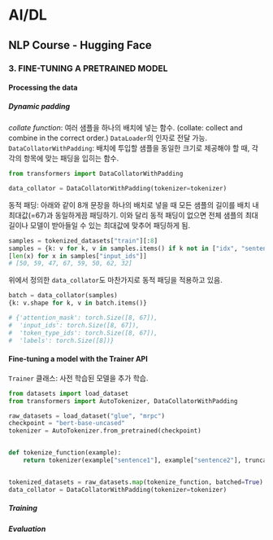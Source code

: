 # AI/DL
## NLP Course - Hugging Face
### 3. FINE-TUNING A PRETRAINED MODEL
#### Processing the data
##### Dynamic padding
*collate function*: 여러 샘플을 하나의 배치에 넣는 함수. (collate: collect and combine in the correct order.) `DataLoader`의 인자로 전달 가능. 
`DataCollatorWithPadding`: 배치에 투입할 샘플을 동일한 크기로 제공해야 할 때, 각각의 항목에 맞는 패딩을 입히는 함수.
```python
from transformers import DataCollatorWithPadding

data_collator = DataCollatorWithPadding(tokenizer=tokenizer)
```
동적 패딩: 아래와 같이 8개 문장을 하나의 배치로 넣을 때 모든 샘플의 길이를 배치 내 최대값(=67)과 동일하게끔 패딩하기. 이와 달리 동적 패딩이 없으면 전체 샘플의 최대 길이나 모델이 받아들일 수 있는 최대값에 맞추어 패딩하게 됨.

```python
samples = tokenized_datasets["train"][:8]
samples = {k: v for k, v in samples.items() if k not in ["idx", "sentence1", "sentence2"]}
[len(x) for x in samples["input_ids"]]
# [50, 59, 47, 67, 59, 50, 62, 32]
```
위에서 정의한 `data_collator`도 마찬가지로 동적 패딩을 적용하고 있음.
```python
batch = data_collator(samples)
{k: v.shape for k, v in batch.items()}

# {'attention_mask': torch.Size([8, 67]),
#  'input_ids': torch.Size([8, 67]),
#  'token_type_ids': torch.Size([8, 67]),
#  'labels': torch.Size([8])}
```
#### Fine-tuning a model with the Trainer API
`Trainer` 클래스: 사전 학습된 모델을 추가 학습.
```python
from datasets import load_dataset
from transformers import AutoTokenizer, DataCollatorWithPadding

raw_datasets = load_dataset("glue", "mrpc")
checkpoint = "bert-base-uncased"
tokenizer = AutoTokenizer.from_pretrained(checkpoint)


def tokenize_function(example):
    return tokenizer(example["sentence1"], example["sentence2"], truncation=True)


tokenized_datasets = raw_datasets.map(tokenize_function, batched=True)
data_collator = DataCollatorWithPadding(tokenizer=tokenizer)
```
##### Training
##### Evaluation